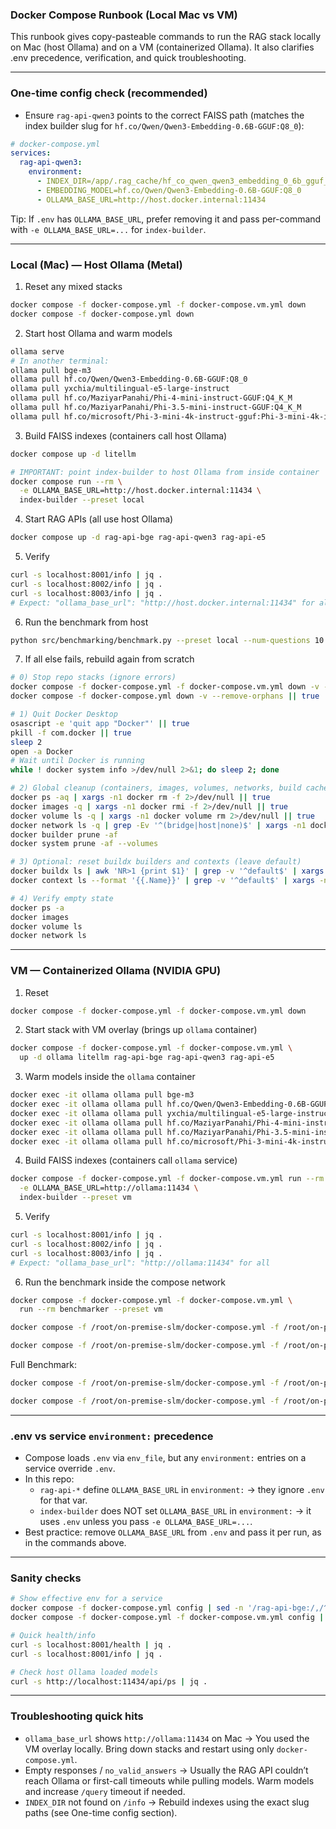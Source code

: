 ### Docker Compose Runbook (Local Mac vs VM)

This runbook gives copy-pasteable commands to run the RAG stack locally on Mac (host Ollama) and on a VM (containerized Ollama). It also clarifies .env precedence, verification, and quick troubleshooting.

---

### One-time config check (recommended)

- Ensure `rag-api-qwen3` points to the correct FAISS path (matches the index builder slug for `hf.co/Qwen/Qwen3-Embedding-0.6B-GGUF:Q8_0`):

```yaml
# docker-compose.yml
services:
  rag-api-qwen3:
    environment:
      - INDEX_DIR=/app/.rag_cache/hf_co_qwen_qwen3_embedding_0_6b_gguf_q8_0/faiss_index
      - EMBEDDING_MODEL=hf.co/Qwen/Qwen3-Embedding-0.6B-GGUF:Q8_0
      - OLLAMA_BASE_URL=http://host.docker.internal:11434
```

Tip: If `.env` has `OLLAMA_BASE_URL`, prefer removing it and pass per-command with `-e OLLAMA_BASE_URL=...` for `index-builder`.

---

### Local (Mac) — Host Ollama (Metal)

1) Reset any mixed stacks

```bash
docker compose -f docker-compose.yml -f docker-compose.vm.yml down
docker compose -f docker-compose.yml down
```

2) Start host Ollama and warm models

```bash
ollama serve
# In another terminal:
ollama pull bge-m3
ollama pull hf.co/Qwen/Qwen3-Embedding-0.6B-GGUF:Q8_0
ollama pull yxchia/multilingual-e5-large-instruct
ollama pull hf.co/MaziyarPanahi/Phi-4-mini-instruct-GGUF:Q4_K_M
ollama pull hf.co/MaziyarPanahi/Phi-3.5-mini-instruct-GGUF:Q4_K_M
ollama pull hf.co/microsoft/Phi-3-mini-4k-instruct-gguf:Phi-3-mini-4k-instruct-q4.gguf
```

3) Build FAISS indexes (containers call host Ollama)

```bash
docker compose up -d litellm

# IMPORTANT: point index-builder to host Ollama from inside container
docker compose run --rm \
  -e OLLAMA_BASE_URL=http://host.docker.internal:11434 \
  index-builder --preset local
```

4) Start RAG APIs (all use host Ollama)

```bash
docker compose up -d rag-api-bge rag-api-qwen3 rag-api-e5
```

5) Verify

```bash
curl -s localhost:8001/info | jq .
curl -s localhost:8002/info | jq .
curl -s localhost:8003/info | jq .
# Expect: "ollama_base_url": "http://host.docker.internal:11434" for all
```

6) Run the benchmark from host

```bash
python src/benchmarking/benchmark.py --preset local --num-questions 10 --ollama-base "http://localhost:11434"
```

7) If all else fails, rebuild again from scratch
```bash
# 0) Stop repo stacks (ignore errors)
docker compose -f docker-compose.yml -f docker-compose.vm.yml down -v --remove-orphans || true
docker compose -f docker-compose.yml down -v --remove-orphans || true

# 1) Quit Docker Desktop
osascript -e 'quit app "Docker"' || true
pkill -f com.docker || true
sleep 2
open -a Docker
# Wait until Docker is running
while ! docker system info >/dev/null 2>&1; do sleep 2; done

# 2) Global cleanup (containers, images, volumes, networks, build cache)
docker ps -aq | xargs -n1 docker rm -f 2>/dev/null || true
docker images -q | xargs -n1 docker rmi -f 2>/dev/null || true
docker volume ls -q | xargs -n1 docker volume rm 2>/dev/null || true
docker network ls -q | grep -Ev '^(bridge|host|none)$' | xargs -n1 docker network rm 2>/dev/null || true
docker builder prune -af
docker system prune -af --volumes

# 3) Optional: reset buildx builders and contexts (leave default)
docker buildx ls | awk 'NR>1 {print $1}' | grep -v '^default$' | xargs -n1 docker buildx rm 2>/dev/null || true
docker context ls --format '{{.Name}}' | grep -v '^default$' | xargs -n1 docker context rm 2>/dev/null || true

# 4) Verify empty state
docker ps -a
docker images
docker volume ls
docker network ls
```
---

### VM — Containerized Ollama (NVIDIA GPU)

1) Reset

```bash
docker compose -f docker-compose.yml -f docker-compose.vm.yml down
```

2) Start stack with VM overlay (brings up `ollama` container)

```bash
docker compose -f docker-compose.yml -f docker-compose.vm.yml \
  up -d ollama litellm rag-api-bge rag-api-qwen3 rag-api-e5
```

3) Warm models inside the `ollama` container

```bash
docker exec -it ollama ollama pull bge-m3
docker exec -it ollama ollama pull hf.co/Qwen/Qwen3-Embedding-0.6B-GGUF:Q8_0
docker exec -it ollama ollama pull yxchia/multilingual-e5-large-instruct
docker exec -it ollama ollama pull hf.co/MaziyarPanahi/Phi-4-mini-instruct-GGUF:Q4_K_M
docker exec -it ollama ollama pull hf.co/MaziyarPanahi/Phi-3.5-mini-instruct-GGUF:Q4_K_M
docker exec -it ollama ollama pull hf.co/microsoft/Phi-3-mini-4k-instruct-gguf:Phi-3-mini-4k-instruct-q4.gguf
```

4) Build FAISS indexes (containers call `ollama` service)

```bash
docker compose -f docker-compose.yml -f docker-compose.vm.yml run --rm \
  -e OLLAMA_BASE_URL=http://ollama:11434 \
  index-builder --preset vm
```

5) Verify

```bash
curl -s localhost:8001/info | jq .
curl -s localhost:8002/info | jq .
curl -s localhost:8003/info | jq .
# Expect: "ollama_base_url": "http://ollama:11434" for all
```

6) Run the benchmark inside the compose network

```bash
docker compose -f docker-compose.yml -f docker-compose.vm.yml \
  run --rm benchmarker --preset vm
```

```bash
docker compose -f /root/on-premise-slm/docker-compose.yml -f /root/on-premise-slm/docker-compose.vm.yml run --rm benchmarker python -u src/benchmarking/benchmark.py --preset vm --mode generate --num-questions 3
```


```bash
docker compose -f /root/on-premise-slm/docker-compose.yml -f /root/on-premise-slm/docker-compose.vm.yml run --rm throughput-runner python -u src/throughput/runner.py --mode llm --platform-preset vm --ollama-base http://ollama:11434 --litellm http://litellm:4000 --cloud-models "azure-gpt5,gemini-2.5-pro,claude-opus-4-1-20250805" --requests 1 --repetitions 1 --concurrency 1
```

Full Benchmark:
```bash
docker compose -f /root/on-premise-slm/docker-compose.yml -f /root/on-premise-slm/docker-compose.vm.yml run --rm throughput-runner python -u src/throughput/runner.py --mode llm --platform-preset vm --ollama-base http://ollama:11434 --litellm http://litellm:4000 --cloud-models "azure-gpt5,gemini-2.5-pro,claude-opus-4-1-20250805" --requests 2048 --repetitions 2 --concurrency 1,2,4,8,16,32,64,128,256,512,1024
```

```bash
docker compose -f /root/on-premise-slm/docker-compose.yml -f /root/on-premise-slm/docker-compose.vm.yml run --rm throughput-runner python -u src/throughput/runner.py --mode llm --platform-preset vm --ollama-base http://ollama:11434 --litellm http://litellm:4000 --cloud-models "azure-gpt5,gemini-2.5-pro,claude-opus-4-1-20250805" --requests 160 --repetitions 3 --concurrency 1,2,4,8,16
```
---

### .env vs service `environment:` precedence

- Compose loads `.env` via `env_file`, but any `environment:` entries on a service override `.env`.
- In this repo:
  - `rag-api-*` define `OLLAMA_BASE_URL` in `environment:` → they ignore `.env` for that var.
  - `index-builder` does NOT set `OLLAMA_BASE_URL` in `environment:` → it uses `.env` unless you pass `-e OLLAMA_BASE_URL=...`.
- Best practice: remove `OLLAMA_BASE_URL` from `.env` and pass it per run, as in the commands above.

---

### Sanity checks

```bash
# Show effective env for a service
docker compose -f docker-compose.yml config | sed -n '/rag-api-bge:/,/^[^ ]/p' | sed -n '/environment:/,/^[^ ]/p'
docker compose -f docker-compose.yml -f docker-compose.vm.yml config | sed -n '/rag-api-bge:/,/^[^ ]/p' | sed -n '/environment:/,/^[^ ]/p'

# Quick health/info
curl -s localhost:8001/health | jq .
curl -s localhost:8001/info | jq .

# Check host Ollama loaded models
curl -s http://localhost:11434/api/ps | jq .
```

---

### Troubleshooting quick hits

- `ollama_base_url` shows `http://ollama:11434` on Mac → You used the VM overlay locally. Bring down stacks and restart using only `docker-compose.yml`.
- Empty responses / `no_valid_answers` → Usually the RAG API couldn’t reach Ollama or first-call timeouts while pulling models. Warm models and increase `/query` timeout if needed.
- `INDEX_DIR` not found on `/info` → Rebuild indexes using the exact slug paths (see One-time config section).
